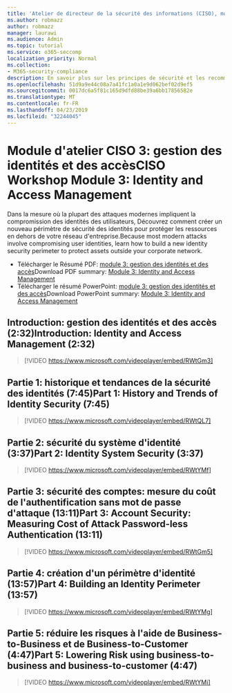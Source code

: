 ```yaml
---
title: 'Atelier de directeur de la sécurité des informations (CISO), module 3: identité et gestion des accès'
ms.author: robmazz
author: robmazz
manager: laurawi
ms.audience: Admin
ms.topic: tutorial
ms.service: o365-seccomp
localization_priority: Normal
ms.collection:
- M365-security-compliance
description: En savoir plus sur les principes de sécurité et les recommandations pour la modernisation de la sécurité dans votre organisation.
ms.openlocfilehash: 51d9a9e44c08a7a41fc1a0a1e9d062bef02d9ef5
ms.sourcegitcommit: 0017dc6a5f81c165d9dfd88be39a6bb17856582e
ms.translationtype: MT
ms.contentlocale: fr-FR
ms.lasthandoff: 04/23/2019
ms.locfileid: "32244045"
---
```

# <a name="ciso-workshop-module-3-identity-and-access-management"></a><span data-ttu-id="92534-103">Module d'atelier CISO 3: gestion des identités et des accès</span><span class="sxs-lookup"><span data-stu-id="92534-103">CISO Workshop Module 3: Identity and Access Management</span></span> 

<span data-ttu-id="92534-104">Dans la mesure où la plupart des attaques modernes impliquent la compromission des identités des utilisateurs, Découvrez comment créer un nouveau périmètre de sécurité des identités pour protéger les ressources en dehors de votre réseau d'entreprise.</span><span class="sxs-lookup"><span data-stu-id="92534-104">Because most modern attacks involve compromising user identities, learn how to build a new identity security perimeter to protect assets outside your corporate network.</span></span>

- <span data-ttu-id="92534-105">Télécharger le Résumé PDF: [module 3: gestion des identités et des accès](media/ciso-workshop-3-identity-protection.pdf)</span><span class="sxs-lookup"><span data-stu-id="92534-105">Download PDF summary: [Module 3: Identity and Access Management](media/ciso-workshop-3-identity-protection.pdf)</span></span>
- <span data-ttu-id="92534-106">Télécharger le résumé PowerPoint: [module 3: gestion des identités et des accès](https://docs.microsoft.com/office365/securitycompliance/media/ciso-workshop-3-identity-protection.pptx)</span><span class="sxs-lookup"><span data-stu-id="92534-106">Download PowerPoint summary: [Module 3: Identity and Access Management](https://docs.microsoft.com/office365/securitycompliance/media/ciso-workshop-3-identity-protection.pptx)</span></span>

## <a name="introduction-identity-and-access-management-232"></a><span data-ttu-id="92534-107">Introduction: gestion des identités et des accès (2:32)</span><span class="sxs-lookup"><span data-stu-id="92534-107">Introduction: Identity and Access Management (2:32)</span></span>

> [!VIDEO https://www.microsoft.com/videoplayer/embed/RWtGm3]

## <a name="part-1-history-and-trends-of-identity-security-745"></a><span data-ttu-id="92534-108">Partie 1: historique et tendances de la sécurité des identités (7:45)</span><span class="sxs-lookup"><span data-stu-id="92534-108">Part 1: History and Trends of Identity Security (7:45)</span></span>

> [!VIDEO https://www.microsoft.com/videoplayer/embed/RWtQL7]

## <a name="part-2-identity-system-security-337"></a><span data-ttu-id="92534-109">Partie 2: sécurité du système d'identité (3:37)</span><span class="sxs-lookup"><span data-stu-id="92534-109">Part 2: Identity System Security (3:37)</span></span>

> [!VIDEO https://www.microsoft.com/videoplayer/embed/RWtYMf]

## <a name="part-3-account-security-measuring-cost-of-attack-password-less-authentication-1311"></a><span data-ttu-id="92534-110">Partie 3: sécurité des comptes: mesure du coût de l'authentification sans mot de passe d'attaque (13:11)</span><span class="sxs-lookup"><span data-stu-id="92534-110">Part 3: Account Security: Measuring Cost of Attack Password-less Authentication (13:11)</span></span>

> [!VIDEO https://www.microsoft.com/videoplayer/embed/RWtGm5]

## <a name="part-4-building-an-identity-perimeter-1357"></a><span data-ttu-id="92534-111">Partie 4: création d'un périmètre d'identité (13:57)</span><span class="sxs-lookup"><span data-stu-id="92534-111">Part 4: Building an Identity Perimeter (13:57)</span></span>

> [!VIDEO https://www.microsoft.com/videoplayer/embed/RWtYMg]

## <a name="part-5-lowering-risk-using-business-to-business-and-business-to-customer-447"></a><span data-ttu-id="92534-112">Partie 5: réduire les risques à l'aide de Business-to-Business et de Business-to-Customer (4:47)</span><span class="sxs-lookup"><span data-stu-id="92534-112">Part 5: Lowering Risk using business-to-business and business-to-customer (4:47)</span></span>

> [!VIDEO https://www.microsoft.com/videoplayer/embed/RWtYMi]